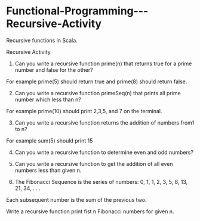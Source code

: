 # Functional-Programming---Recursive-Activity
Recursive functions in Scala. 

Recursive Activity
1. Can you write a recursive function prime(n) that returns true for a prime number and false for the other? 

For example prime(5) should return true and prime(8) should return false.



2. Can you write a recursive function primeSeq(n) that prints all 	prime number which less than n?

For example prime(10) should print 2,3,5, and 7 on the terminal.



3. Can you write a recursive function returns the addition of numbers from1 to n?

For example sum(5) should print 15



4. Can you write a recursive function to determine even and odd numbers? 



5. Can you write a recursive function to get the addition of all even numbers less than given n.



6. The Fibonacci Sequence is the series of numbers: 0, 1, 1, 2, 3, 5, 8, 13, 21, 34, . . . 

Each subsequent number is the sum of the previous two. 

Write a recursive function print fist n Fibonacci numbers for given n.
